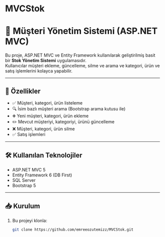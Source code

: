 # MVCStok
# 👥 Müşteri Yönetim Sistemi (ASP.NET MVC)

Bu proje, ASP.NET MVC ve Entity Framework kullanılarak geliştirilmiş basit bir **Stok Yönetim Sistemi** uygulamasıdır.  
Kullanıcılar müşteri ekleme, güncelleme, silme ve arama ve kategori, ürün ve satış işlemlerini kolayca yapabilir.  

---

## 🚀 Özellikler
- ✅ Müşteri, kategori, ürün listeleme  
- 🔍 İsim bazlı müşteri arama (Bootstrap arama kutusu ile)  
- ➕ Yeni müşteri, kategori, ürün ekleme  
- ✏️ Mevcut müşteriyi, kategoriyi, ürünü güncelleme  
- ❌ Müşteri, kategori, ürün silme
- ✅ Satış işlemleri

---

## 🛠️ Kullanılan Teknolojiler
- ASP.NET MVC 5  
- Entity Framework 6 (DB First)  
- SQL Server  
- Bootstrap 5  

---

## 📥 Kurulum
1. Bu projeyi klonla:
   ```bash
   git clone https://github.com/emreeozutemizz/MVCStok.git
